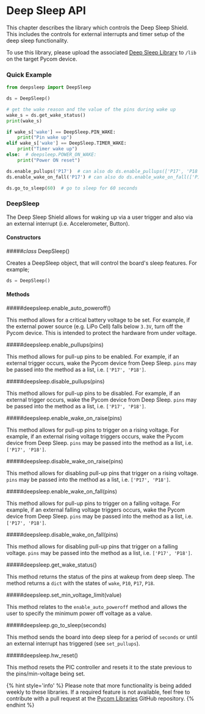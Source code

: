 # Deep Sleep API

This chapter describes the library which controls the Deep Sleep Shield. This includes the controls for external interrupts and timer setup of the deep sleep functionality.

To use this library, please upload the associated [Deep Sleep Library](https://github.com/pycom/pycom-libraries/tree/master/deepsleep) to `/lib` on the target Pycom device.

### Quick Example

```python
from deepsleep import DeepSleep

ds = DeepSleep()

# get the wake reason and the value of the pins during wake up
wake_s = ds.get_wake_status()
print(wake_s)

if wake_s['wake'] == DeepSleep.PIN_WAKE:
    print("Pin wake up")
elif wake_s['wake'] == DeepSleep.TIMER_WAKE:
    print("Timer wake up")
else:  # deepsleep.POWER_ON_WAKE:
    print("Power ON reset")

ds.enable_pullups('P17')  # can also do ds.enable_pullups(['P17', 'P18'])
ds.enable_wake_on_fall('P17') # can also do ds.enable_wake_on_fall(['P17', 'P18'])

ds.go_to_sleep(60)  # go to sleep for 60 seconds
```

### DeepSleep

The Deep Sleep Shield allows for waking up via a user trigger and also via an external interrupt (i.e. Accelerometer, Button).

#### Constructors

#####<class><i>class</i> DeepSleep()</class>

Creates a DeepSleep object, that will control the board's sleep features. For example;

```python
ds = DeepSleep()
```

#### Methods

#####<function>deepsleep.enable_auto_poweroff()</function>

This method allows for a critical battery voltage to be set. For example, if the external power source (e.g. LiPo Cell) falls below `3.3V`, turn off the Pycom device. This is intended to protect the hardware from under voltage.

#####<function>deepsleep.enable_pullups(pins)</function>

This method allows for pull-up pins to be enabled. For example, if an external trigger occurs, wake the Pycom device from Deep Sleep. `pins` may be passed into the method as a list, i.e. `['P17', 'P18']`.

#####<function>deepsleep.disable_pullups(pins)</function>

This method allows for pull-up pins to be disabled. For example, if an external trigger occurs, wake the Pycom device from Deep Sleep. `pins` may be passed into the method as a list, i.e. `['P17', 'P18']`.

#####<function>deepsleep.enable_wake_on_raise(pins)</function>

This method allows for pull-up pins to trigger on a rising voltage. For example, if an external rising voltage triggers occurs, wake the Pycom device from Deep Sleep. `pins` may be passed into the method as a list, i.e. `['P17', 'P18']`.

#####<function>deepsleep.disable_wake_on_raise(pins)</function>

This method allows for disabling pull-up pins that trigger on a rising voltage. `pins` may be passed into the method as a list, i.e. `['P17', 'P18']`.

#####<function>deepsleep.enable_wake_on_fall(pins)</function>

This method allows for pull-up pins to trigger on a falling voltage. For example, if an external falling voltage triggers occurs, wake the Pycom device from Deep Sleep. `pins` may be passed into the method as a list, i.e. `['P17', 'P18']`.

#####<function>deepsleep.disable_wake_on_fall(pins)</function>

This method allows for disabling pull-up pins that trigger on a falling voltage. `pins` may be passed into the method as a list, i.e. `['P17', 'P18']`.

#####<function>deepsleep.get_wake_status()</function>

This method returns the status of the pins at wakeup from deep sleep. The method returns a `dict` with the states of `wake`, `P10`, `P17`, `P18`.

#####<function>deepsleep.set_min_voltage_limit(value)</function>

This method relates to the `enable_auto_poweroff` method and allows the user to specify the minimum power off voltage as a value.

#####<function>deepsleep.go_to_sleep(seconds)</function>

This method sends the board into deep sleep for a period of `seconds` or until an external interrupt has triggered (see `set_pullups`).

#####<function>deepsleep.hw_reset()</function>

This method resets the PIC controller and resets it to the state previous to the pins/min-voltage being set.

{% hint style='info' %}
Please note that more functionality is being added weekly to these libraries. If a required feature is not available, feel free to contribute with a pull request at the [Pycom Libraries](https://github.com/pycom/pycom-libraries) GitHub repository.
{% endhint %}
